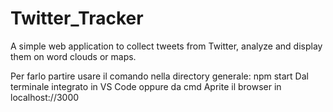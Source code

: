 # Twitter_Tracker
 A simple web application to collect tweets from Twitter, analyze and display them on word clouds or maps.

Per farlo partire usare il comando nella directory generale: npm start
Dal terminale integrato in VS Code oppure da cmd
Aprite il browser in localhost://3000
